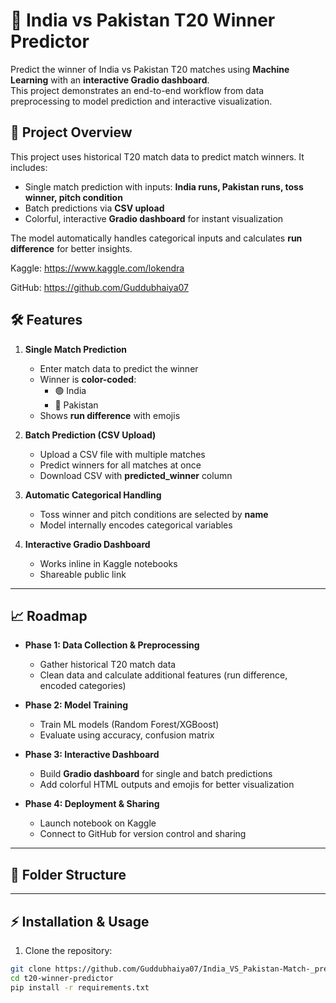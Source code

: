 # 🏏 India vs Pakistan T20 Winner Predictor

Predict the winner of India vs Pakistan T20 matches using **Machine Learning** with an **interactive Gradio dashboard**.  
This project demonstrates an end-to-end workflow from data preprocessing to model prediction and interactive visualization.



## **📌 Project Overview**

This project uses historical T20 match data to predict match winners. It includes:  

- Single match prediction with inputs: **India runs, Pakistan runs, toss winner, pitch condition**  
- Batch predictions via **CSV upload**  
- Colorful, interactive **Gradio dashboard** for instant visualization  

The model automatically handles categorical inputs and calculates **run difference** for better insights.


Kaggle: https://www.kaggle.com/lokendra

GitHub: https://github.com/Guddubhaiya07
## **🛠 Features**

1. **Single Match Prediction**
   - Enter match data to predict the winner  
   - Winner is **color-coded**:  
     - 🟢 India  
     - 🔵 Pakistan  
   - Shows **run difference** with emojis  

2. **Batch Prediction (CSV Upload)**
   - Upload a CSV file with multiple matches  
   - Predict winners for all matches at once  
   - Download CSV with **predicted_winner** column  

3. **Automatic Categorical Handling**
   - Toss winner and pitch conditions are selected by **name**  
   - Model internally encodes categorical variables  

4. **Interactive Gradio Dashboard**
   - Works inline in Kaggle notebooks  
   - Shareable public link  

---

## **📈 Roadmap**

- **Phase 1: Data Collection & Preprocessing**
  - Gather historical T20 match data  
  - Clean data and calculate additional features (run difference, encoded categories)  

- **Phase 2: Model Training**
  - Train ML models (Random Forest/XGBoost)  
  - Evaluate using accuracy, confusion matrix  

- **Phase 3: Interactive Dashboard**
  - Build **Gradio dashboard** for single and batch predictions  
  - Add colorful HTML outputs and emojis for better visualization  

- **Phase 4: Deployment & Sharing**
  - Launch notebook on Kaggle  
  - Connect to GitHub for version control and sharing  

---

## **📂 Folder Structure**


---

## **⚡ Installation & Usage**

1. Clone the repository:  
```bash
git clone https://github.com/Guddubhaiya07/India_VS_Pakistan-Match-_prediction
cd t20-winner-predictor
pip install -r requirements.txt
